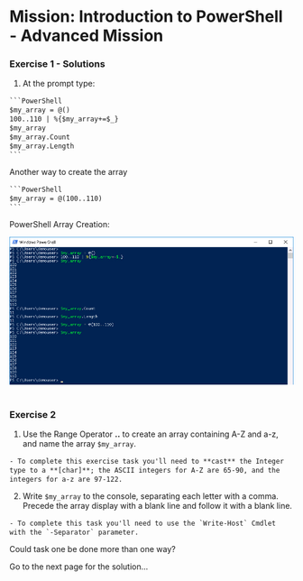 # Mission: Introduction to PowerShell - Advanced Mission

### Exercise 1 - Solutions

  1. At the prompt type:

    ```PowerShell
    $my_array = @()
    100..110 | %{$my_array+=$_}
    $my_array
    $my_array.Count
    $my_array.Length
    ```

  Another way to create the array

    ```PowerShell
    $my_array = @(100..110)
    ```

  PowerShell Array Creation:

  ![](assets/images/image-02.jpg)<br/><br/>

### Exercise 2

  1. Use the Range Operator **..** to create an array containing A-Z and a-z, and name the array `$my_array`.

    - To complete this exercise task you'll need to **cast** the Integer type to a **[char]**; the ASCII integers for A-Z are 65-90, and the integers for a-z are 97-122.

  2. Write `$my_array` to the console, separating each letter with a comma. Precede the array display with a blank line and follow it with a blank line.

    - To complete this task you'll need to use the `Write-Host` Cmdlet with the `-Separator` parameter.

Could task one be done more than one way?

Go to the next page for the solution...
